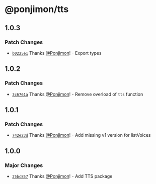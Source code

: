 # @ponjimon/tts

## 1.0.3

### Patch Changes

- [`b0225e1`](https://github.com/Ponjimon/common-utils/commit/b0225e140210b1ec1caa51467f054695c6ea5dd5) Thanks [@Ponjimon](https://github.com/Ponjimon)! - Export types

## 1.0.2

### Patch Changes

- [`3c6761a`](https://github.com/Ponjimon/common-utils/commit/3c6761a63f584d8dd9b0ef7d09be28642f53236d) Thanks [@Ponjimon](https://github.com/Ponjimon)! - Remove overload of `tts` function

## 1.0.1

### Patch Changes

- [`742e23d`](https://github.com/Ponjimon/common-utils/commit/742e23d5e396846c6da0b987fb657b62c1ba4469) Thanks [@Ponjimon](https://github.com/Ponjimon)! - Add missing v1 version for listVoices

## 1.0.0

### Major Changes

- [`25bc857`](https://github.com/Ponjimon/common-utils/commit/25bc8570552e743a1d98100188de9a459c33ef38) Thanks [@Ponjimon](https://github.com/Ponjimon)! - Add TTS package
